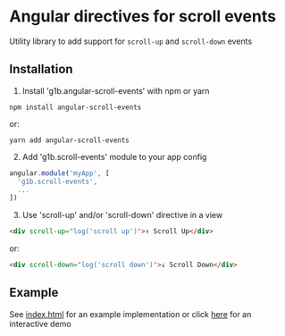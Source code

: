 # Angular directives for scroll events

Utility library to add support for `scroll-up` and `scroll-down` events

## Installation

1) Install 'g1b.angular-scroll-events' with npm or yarn

```
npm install angular-scroll-events
```

or:

```
yarn add angular-scroll-events
```

2) Add 'g1b.scroll-events' module to your app config

```javascript
angular.module('myApp', [
  'g1b.scroll-events',
  ...
])
```

3) Use 'scroll-up' and/or 'scroll-down' directive in a view

```html
<div scroll-up="log('scroll up')">↑ Scroll Up</div>
```

or:

```html
<div scroll-down="log('scroll down')">↓ Scroll Down</div>
```

## Example

See [index.html](https://github.com/g1eb/angular-scroll-events/blob/master/index.html) for an example implementation or click <a href="https://rawgit.com/g1eb/angular-scroll-events/master/" target="_blank">here</a> for an interactive demo
